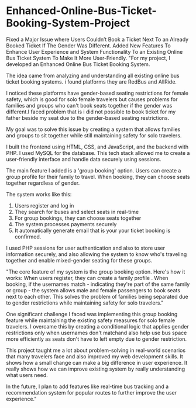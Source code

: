 # Enhanced-Online-Bus-Ticket-Booking-System-Project
Fixed a Major Issue where Users Couldn’t Book a Ticket Next To an Already Booked Ticket If The Gender Was Different. Added New Features To Enhance User Experience and System Functionality To an Existing Online Bus Ticket System To Make It More User-Friendly.
"For my project,
I developed an Enhanced Online Bus Ticket Booking System. 

The idea came from analyzing and understanding all existing online bus ticket booking systems. i found platforms they are RedBus and AllRide. 

I noticed these platforms have gender-based seating restrictions for female safety, which is good for solo female travelers but causes problems for families and groups who can't book seats together if the gender was different.I faced problem that is i did not possible to book ticket for my father beside my seat due to the gender-based seating restrictions.

My goal was to solve this issue by creating a system that allows families and groups to sit together while still maintaining safety for solo travelers.

I built the frontend using HTML, CSS, and JavaScript, and the backend with PHP. I used MySQL for the database. This tech stack allowed me to create a user-friendly interface and handle data securely using sessions.

The main feature I added is a 'group booking' option. Users can create a group profile for their family to travel. When booking, they can choose seats together regardless of gender.

The system works like this:
1. Users register and log in
2. They search for buses and select seats in real-time
3. For group bookings, they can choose seats together
4. The system processes payments securely
5. It automatically generate email that is your your ticket booking is confirmed.

I used PHP sessions for user authentication and also to store user information securely, and also allowing the system to know who's traveling together and enable mixed-gender seating for these groups.
 
 
"The core feature of my system is the group booking option. Here's how it works: When users register, they can create a family profile . When booking, if the usernames match - indicating they're part of the same family or group - the system allows male and female passengers to book seats next to each other. This solves the problem of families being separated due to gender restrictions while maintaining safety for solo travelers."
 

One significant challenge I faced was implementing this group booking feature while maintaining the existing safety measures for solo female travelers.
I overcame this by creating a conditional logic that applies gender restrictions only when usernames don't matchand also help use bus space more efficiently as seats don't have to left empty due to gender restriction.


This project taught me a lot about problem-solving in real-world scenarios that many travelers face and also improved my web development skills. 
It shows how a small change can make a big difference in user experience.
It really shows how we can improve existing system by really understanding what users need. 

In the future, I plan to add features like real-time bus tracking and a recommendation system for popular routes to further improve the user experience."
